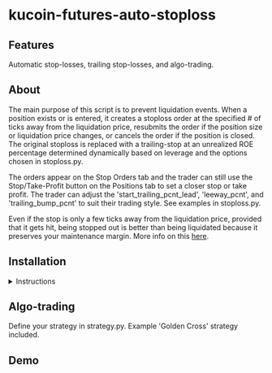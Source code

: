 # kucoin-futures-auto-stoploss

## Features

Automatic stop-losses, trailing stop-losses, and algo-trading.

## About

The main purpose of this script is to prevent liquidation events. When a position exists or is entered, it creates a stoploss order at the specified # of ticks away from the liquidation price, resubmits the order if the position size or liquidation price changes, or cancels the order if the position is closed. The original stoploss is replaced with a trailing-stop at an unrealized ROE percentage determined dynamically based on leverage and the options chosen in stoploss.py.

The orders appear on the Stop Orders tab and the trader can still use the Stop/Take-Profit button on the Positions tab to set a closer stop or take profit. The trader can adjust the 'start_trailing_pcnt_lead', 'leeway_pcnt', and 'trailing_bump_pcnt' to suit their trading style. See examples in stoploss.py.

Even if the stop is only a few ticks away from the liquidation price, provided that it gets hit, being stopped out is better than being liquidated because it preserves your maintenance margin. More info on this [here](https://medium.com/@Austerity_Sucks/why-you-should-never-use-your-liquidation-price-as-a-stop-loss-on-bitcoin-futures-30655f280ddd).

## Installation

<details>
<summary>Instructions
</summary>

1. Clone the repository:

        git clone https://github.com/duplonicus/kucoin-futures-auto-stoploss.git

2. Install [Python 3.10](https://www.python.org/downloads/release/python-3100/) or set up new virtual environment for 3.10.

3. Install the requirements from a terminal in the repository with pip.

        pip install -r requirements.txt

4. Install [SurrealDB](https://surrealdb.com/) and set respective options in stoploss.py to True to enable trade logging and algo-trading.

5. Create secret.ini in the root of the repository and add your Kucoin API connection info and Discord webhook URL.

        # Example secret.ini file
        [api]
        key =
        secret =
        passphrase =
        [discord]
        webhook_url =

</details>

## Algo-trading

Define your strategy in strategy.py. Example 'Golden Cross' strategy included.

## Demo

